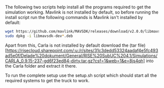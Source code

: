The following two scripts help install all the programs required to get the simulation working. Mavlink is not installed by default, so before running the install script run the following commands is Mavlink isn't installed by default:


```sh
wget https://github.com/mavlink/MAVSDK/releases/download/v2.0.0/libmavsdk-dev_2.0.0_ubuntu22.04_amd64.deb
sudo dpkg -i libmavsdk-dev*.deb

```


Apart from this, Carla is not installed by default download the (tar file)[https://risecloud.sharepoint.com/:u:/r/sites/31c3dedd53324aadaf4e5fc493ad5e0f/Delade%20dokument/General/RISE%20SubUC%204.1/Simulations/CARLA_0.9.15-237-gd6f23ed84-dirty.tar.gz?csf=1&web=1&e=8js4qh] into the Carla folder and extract it there. 


To run the complete setup use the setup.sh script which should start all the required systems to get the truck to work. 
